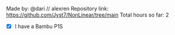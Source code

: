Made by: @dari // alexren
Repository link: https://github.com/Jyst7/NonLinear/tree/main
Total hours so far: 2

- [x] I have a Bambu P1S